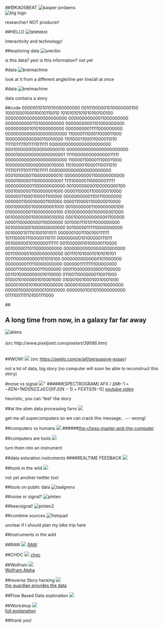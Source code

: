 ##@KAOSBEAT
![kasper jordaens](assets/img/Kaos.jpg "kaos" )
<br>![big logo](assets/img/iMinds_logo_whitetransparent_RGB_websmall.png)
<aside class='notes'>researcher! NOT producer!</aside>


##HELLO
![teletekst](assets/img/teletext.jpg "magic" )
<aside class='notes'>interactivity and technology!</aside>



##exploring data
![arecibo](assets/img/Arecibo_shifted.png "shifted arecibo" )
<aside class='notes'>is this data? yes! is this information? not yet</aside>



#data
![breimachine](assets/img/ponskaartklein.jpg "ponskkaart")
<aside class='notes'>look at it from a different angle/line per line/all at once</aside>


#data
![breimachine](assets/img/ponskaart.jpg "ponskkaart")
<aside class='notes'>data contains a story</aside>



##code
00000010101010000000000
00101000001010000000100
10001000100010010110010
10101010101010100100100
00000000000000000000000
00000000000011000000000
00000000001101000000000
00000000001101000000000
00000000010101000000000
00000000011111000000000
00000000000000000000000
11000011100011000011000
10000000000000110010000
11010001100011000011010
11111011111011111011111
00000000000000000000000
00010000000000000000010
00000000000000000000000
00001000000000000000001
11111000000000000011111
00000000000000000000000
11000011000011100011000
10000000100000000010000
11010000110001110011010
11111011111011111011111
00000000000000000000000
00010000001100000000010
00000000001100000000000
00001000001100000000001
11111000001100000011111
00000000001100000000000
00100000000100000000100
00010000001100000001000
00001100001100000010000
00000011000100001100000
00000000001100110000000
00000011000100001100000
00001100001100000010000
00010000001000000001000
00100000001100000000100
01000000001100000000100
01000000000100000001000
00100000001000000010000
00010000000000001100000
00001100000000110000000
00100011101011000000000
00100000001000000000000
00100000111110000000000
00100001011101001011011
00000010011100100111111
10111000011100000110111
00000000010100000111011
00100000010100000111111
00100000010100000110000
00100000110110000000000
00000000000000000000000
00111000001000000000000
00111010100010101010101
00111000000000101010100
00000000000000101000000
00000000111110000000000
00000011111111100000000
00001110000000111000000
00011000000000001100000
00110100000000010110000
01100110000000110011000
01000101000001010001000
01000100100010010001000
00000100010100010000000
00000100001000010000000
00000100000000010000000
00000001001010000000000
01111001111101001111000


##<h2>A long time from now, in a galaxy far far away</h2>
![aliens](assets/img/alien.gif "ALIENS")
<h6>(src http://www.pixeljoint.com/pixelart/39566.htm)</h6>


##WOW!
![](assets/img/wowsignal.jpg)
(src https://seelio.com/w/aif/persuasive-essay)
<aside class='notes'>not a lot of data, big story (no computer will soon be able to reconstruct this story)</aside>


#noise vs signal
![](assets/img/snr.jpg)"
######[SPECTROGRAM] AFX / ΔMI−1 = −∂ΣN=1NDI[N][ΣJ∈C{I}FJI[N − 1] + FEXTI[[N−1]] 
[youtube video](https://www.youtube.com/watch?v=wSYAZnQmffg)
<aside class='notes'>heuristic, you can 'feel' the story</aside>


##at the alien data processing farm
![](assets/img/centraalbeheer.jpg)
<aside class='notes'>get me all supercomputers so we can crack this message.. --- wrong!</aside>



##computers vs humans
![](assets/img/kasparovVSdeepblue.jpg)
######[the-chess-master-and-the-computer](http://www.nybooks.com/articles/archives/2010/feb/11/the-chess-master-and-the-computer/?pagination=false)


##computers are tools
![](assets/img/Z.jpg)
<aside class='notes'>turn them into an instrument</aside>


##data exloration instruments
####REALTIME FEEDBACK
![](assets/img/modular.jpg)



##tools in the wild
![](assets/img/crystaldata.jpg)
<aside class='notes'>not yet another twitter tool</aside>



##tools on public data
![taalgrens](assets/img/story1.jpg "taalgrens")


##noise or signal?
![pinten](assets/img/story2a.jpg "pinten")


##beersignal!
![pinten2](assets/img/story2.jpg "pinten2")


##combine sources
![fietspad](assets/img/story3.jpg "fietspad")
<aside class='notes'>unclear if I should plan my bike trip here</aside>



##instruments in the wild


##RAW
![](assets/img/Raw.jpg)
[RAW](http://raw.densitydesign.org/)


##CHOC
![](assets/img/choc.jpg)
[choc](http://www.fullstack.io/choc/)


##Wolfram
![](assets/img/Wolfram_Alpha.jpg)
<br>[Wolfram Alpha](https://www.wolframalpha.com/)


##reverse Story hacking
![](assets/img/getthedata.jpg)
<br>[the guardian provides the data](http://www.theguardian.com/news/datablog/2013/sep/11/uk-rail-suicides-decade-data)



##Flow Based Data exploration
![](assets/img/Flowhub.jpg)


##Workshop
![](assets/img/Arecibo_message.svg.png)
<br>[full explanation](https://medium.com/iminds-mix/e1e1a51bf103)


##thank you!

